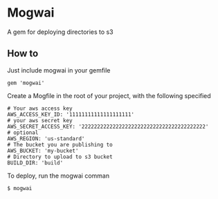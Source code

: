# Mogwai

A gem for deploying directories to s3

## How to    

Just include mogwai in your gemfile

    gem 'mogwai'

Create a Mogfile in the root of your project, with the following specified

    # Your aws access key
    AWS_ACCESS_KEY_ID: '11111111111111111111'
    # your aws secret key
    AWS_SECRET_ACCESS_KEY: '2222222222222222222222222222222222222222'
    # optional
    AWS_REGION: 'us-standard'
    # The bucket you are publishing to
    AWS_BUCKET: 'my-bucket'
    # Directory to upload to s3 bucket
    BUILD_DIR: 'build'

To deploy, run the mogwai comman

    $ mogwai
